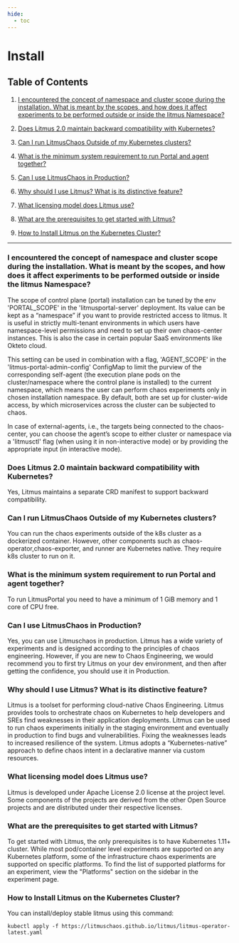 ```yaml
---
hide:
  - toc
---
```

# Install

## Table of Contents

1. [I encountered the concept of namespace and cluster scope during the installation. What is meant by the scopes, and how does it affect experiments to be performed outside or inside the litmus Namespace?](#i-encountered-the-concept-of-namespace-and-cluster-scope-during-the-installation-what-is-meant-by-the-scopes-and-how-does-it-affect-experiments-to-be-performed-outside-or-inside-the-litmus-namespace)

1. [Does Litmus 2.0 maintain backward compatibility with Kubernetes?](#does-litmus-20-maintain-backward-compatibility-with-kubernetes)

1. [Can I run LitmusChaos Outside of my Kubernetes clusters?](#can-i-run-litmuschaos-outside-of-my-kubernetes-clusters)

1. [What is the minimum system requirement to run Portal and agent together?](#what-is-the-minimum-system-requirement-to-run-portal-and-agent-together)

1. [Can I use LitmusChaos in Production?](#can-i-use-litmuschaos-in-production)

1. [Why should I use Litmus? What is its distinctive feature?](#why-should-i-use-litmus-what-is-its-distinctive-feature)

1. [What licensing model does Litmus use?](#what-licensing-model-does-litmus-use)

1. [What are the prerequisites to get started with Litmus?](#what-are-the-prerequisites-to-get-started-with-litmus)

1. [How to Install Litmus on the Kubernetes Cluster?](#how-to-install-litmus-on-the-kubernetes-cluster)

<hr/>

### I encountered the concept of namespace and cluster scope during the installation. What is meant by the scopes, and how does it affect experiments to be performed outside or inside the litmus Namespace?

The scope of control plane (portal) installation can be tuned by the env 'PORTAL_SCOPE' in the 'litmusportal-server' deployment. Its value can be kept as a “namespace” if you want to provide restricted access to litmus. It is useful in strictly multi-tenant environments in which users have namespace-level permissions and need to set up their own chaos-center instances. This is also the case in certain popular SaaS environments like Okteto cloud. 

This setting can be used in combination with a flag, 'AGENT_SCOPE' in the 'litmus-portal-admin-config' ConfigMap to limit the purview of the corresponding self-agent (the execution plane pods on the cluster/namespace where the control plane is installed) to the current namespace, which means the user can perform chaos experiments only in chosen installation namespace. By default, both are set up for cluster-wide access, by which microservices across the cluster can be subjected to chaos. 

In case of external-agents, i.e., the targets being connected to the chaos-center, you can choose the agent’s scope to either cluster or namespace via a 'litmusctl' flag (when using it in non-interactive mode) or by providing the appropriate input (in interactive mode). 

### Does Litmus 2.0 maintain backward compatibility with Kubernetes?

Yes, Litmus maintains a separate CRD manifest to support backward compatibility.

### Can I run LitmusChaos Outside of my Kubernetes clusters?

You can run the chaos experiments outside of the k8s cluster as a dockerized container. However, other components such as chaos-operator,chaos-exporter, and runner are Kubernetes native. They require k8s cluster to run on it.

###  What is the minimum system requirement to run Portal and agent together?

To run LitmusPortal you need to have a minimum of 1 GiB memory and 1 core of CPU free.

### Can I use LitmusChaos in Production?

Yes, you can use Litmuschaos in production. Litmus has a wide variety of experiments and is designed according to the principles of chaos engineering. However, if you are new to Chaos Engineering, we would recommend you to first try Litmus on your dev environment, and then after getting the confidence, you should use it in Production. 

### Why should I use Litmus? What is its distinctive feature?

Litmus is a toolset for performing cloud-native Chaos Engineering. Litmus provides tools to orchestrate chaos on Kubernetes to help developers and SREs find weaknesses in their application deployments. Litmus can be used to run chaos experiments initially in the staging environment and eventually in production to find bugs and vulnerabilities. Fixing the weaknesses leads to increased resilience of the system. Litmus adopts a “Kubernetes-native” approach to define chaos intent in a declarative manner via custom resources.

### What licensing model does Litmus use?

Litmus is developed under Apache License 2.0 license at the project level. Some components of the projects are derived from the other Open Source projects and are distributed under their respective licenses.

### What are the prerequisites to get started with Litmus?

To get started with Litmus, the only prerequisites is to have Kubernetes 1.11+ cluster. While most pod/container level experiments are supported on any Kubernetes platform, some of the infrastructure chaos experiments are supported on specific platforms. To find the list of supported platforms for an experiment, view the "Platforms" section on the sidebar in the experiment page.

### How to Install Litmus on the Kubernetes Cluster?

You can install/deploy stable litmus using this command:

```
kubectl apply -f https://litmuschaos.github.io/litmus/litmus-operator-latest.yaml
```

